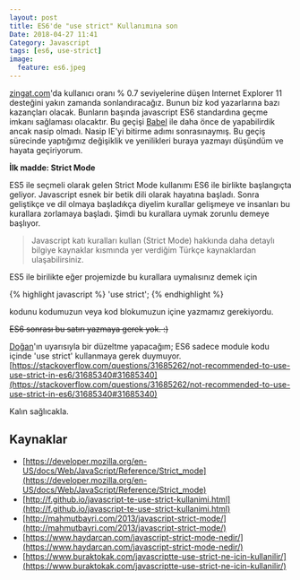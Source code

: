```yaml
---
layout: post
title: ES6'de "use strict" Kullanımına son
Date: 2018-04-27 11:41
Category: Javascript
tags: [es6, use-strict]
image:
  feature: es6.jpeg
---
```


[zingat.com](https://zingat.com)'da kullanıcı oranı % 0.7 seviyelerine düşen Internet Explorer 11 desteğini yakın zamanda sonlandıracağız. Bunun biz kod yazarlarına bazı kazançları olacak. Bunların başında javascript ES6 standardına geçme imkanı sağlaması olacaktır. Bu geçişi [Babel](https://babeljs.io/) ile daha önce de yapabilirdik ancak nasip olmadı. Nasip IE'yi bitirme adımı sonrasınaymış. Bu geçiş sürecinde yaptığımız değişiklik ve yenilikleri buraya yazmayı düşündüm ve hayata geçiriyorum.

**İlk madde: Strict Mode**

ES5 ile seçmeli olarak gelen Strict Mode kullanımı ES6 ile birlikte başlangıçta geliyor. Javascript esnek bir betik dili olarak hayatına başladı. Sonra geliştikçe ve dil olmaya başladıkça diyelim kurallar gelişmeye ve insanları bu kurallara zorlamaya başladı. Şimdi bu kurallara uymak zorunlu demeye başlıyor.

> Javascript katı kuralları kullan (Strict Mode) hakkında daha detaylı bilgiye kaynaklar kısmında yer verdiğim Türkçe kaynaklardan ulaşabilirsiniz.

ES5 ile birilikte eğer projemizde bu kurallara uymalısınız demek için 

{% highlight javascript %}
'use strict';
{% endhighlight %}

kodunu kodumuzun veya kod blokumuzun içine yazmamız gerekiyordu. 

~~ES6 sonrası bu satırı yazmaya gerek yok. :)~~

[Doğan](https://twitter.com/dodothebird)'ın uyarısıyla bir düzeltme yapacağım; ES6 sadece module kodu içinde 'use strict' kullanmaya gerek duymuyor. [https://stackoverflow.com/questions/31685262/not-recommended-to-use-use-strict-in-es6/31685340#31685340](https://stackoverflow.com/questions/31685262/not-recommended-to-use-use-strict-in-es6/31685340#31685340)

Kalın sağlıcakla.

## Kaynaklar

 - [https://developer.mozilla.org/en-US/docs/Web/JavaScript/Reference/Strict_mode](https://developer.mozilla.org/en-US/docs/Web/JavaScript/Reference/Strict_mode)
 - [http://f.github.io/javascript-te-use-strict-kullanimi.html](http://f.github.io/javascript-te-use-strict-kullanimi.html)
 - [http://mahmutbayri.com/2013/javascript-strict-mode/](http://mahmutbayri.com/2013/javascript-strict-mode/)
 - [https://www.haydarcan.com/javascript-strict-mode-nedir/](https://www.haydarcan.com/javascript-strict-mode-nedir/)
 - [https://www.buraktokak.com/javascriptte-use-strict-ne-icin-kullanilir/](https://www.buraktokak.com/javascriptte-use-strict-ne-icin-kullanilir/)